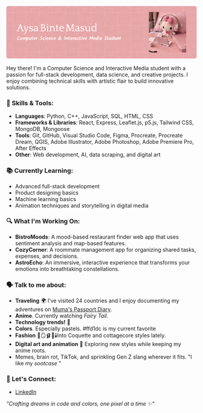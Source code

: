![Header](./github-header-image.png)

Hey there! I'm a Computer Science and Interactive Media student with a passion for full-stack development, data science, and creative projects. I enjoy combining technical skills with artistic flair to build innovative solutions.  




### 🔧 Skills & Tools:
- **Languages**: Python, C++, JavaScript, SQL, HTML, CSS
- **Frameworks & Libraries**: React, Express, Leaflet.js, p5.js, Tailwind CSS, MongoDB, Mongoose
- **Tools**: Git, GitHub, Visual Studio Code, Figma, Procreate, Procreate Dream, QGIS, Adobe Illustrator, Adobe Photoshop, Adobe Premiere Pro, After Effects
- **Other**: Web development, AI, data scraping, and digital art  

### 📚 Currently Learning:
- Advanced full-stack development
- Product designing basics
- Machine learning basics
- Animation techniques and storytelling in digital media

### 🔍 What I'm Working On:
- **BistroMoods**: A mood-based restaurant finder web app that uses sentiment analysis and map-based features.  
- **CozyCorner**: A roommate management app for organizing shared tasks, expenses, and decisions.  
- **AstroEcho**: An immersive, interactive experience that transforms your emotions into breathtaking constellations.  

### 🗣️ Talk to me about:
- **Traveling** 🌍 I’ve visited 24 countries and I enjoy documenting my adventures on [Muma's Passport Diary](https://www.facebook.com/share/17z7AryhwP/?mibextid=LQQJ4d).  
- **Anime**. Currently watching *Fairy Tail*.
- **Technology trends!** 🤖
- **Colors**. Especially pastels. #ffd1dc is my current favorite
- **Fashion** 🎀🪞🩰🦢🕯️Into Coquette and cottagecore styles lately.  
- **Digital art and animation** 👾 Exploring new styles while keeping my anime roots.  
- Memes, brain rot, TikTok, and sprinkling Gen Z slang wherever it fits. "I like my *sootcase* "  

### 🔗 Let's Connect: 
- [LinkedIn](https://www.linkedin.com/in/aysa-binte-masud-213150255/)  


_"Crafting dreams in code and colors, one pixel at a time ✨"_  


